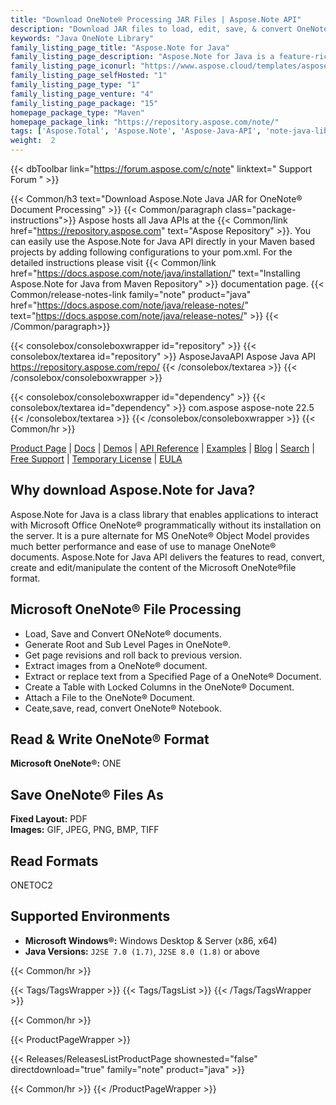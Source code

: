 ```yaml
---
title: "Download OneNote® Processing JAR Files | Aspose.Note API"
description: "Download JAR files to load, edit, save, & convert OneNote® formats. Supports pages, images, text, tables, attachments, tags, tasks, text styles, and hyperlinks."
keywords: "Java OneNote Library"
family_listing_page_title: "Aspose.Note for Java"
family_listing_page_description: "Aspose.Note for Java is a feature-rich OneNote API that enables the Java applications to dynamically interact with OneNote documents without requiring Microsoft OneNote. Aspose.Note for Java empowers the developers to create, read, manipulate and export the contents of the Microsoft OneNote file format. The API also allows to manage attachments, text, hyperlinks, tables, tags and text styles."
family_listing_page_iconurl: "https://www.aspose.cloud/templates/aspose/App_Themes/V3/images/note/272x272/aspose_note-for-java-min.png"
family_listing_page_selfHosted: "1"
family_listing_page_type: "1"
family_listing_page_venture: "4"
family_listing_page_package: "15"
homepage_package_type: "Maven"
homepage_package_link: "https://repository.aspose.com/note/"
tags: ['Aspose.Total', 'Aspose.Note', 'Aspose-Java-API', 'note-java-library', 'note-java-class', 'Maven', 'ONE', 'ONETOC2', 'PNG', 'GIF', 'JPEG', 'BMP', 'TIFF', 'PDF', 'Windows', 'J2SE', 'HTML-to-OneNote', 'OneNote-to-BMP', 'OneNote-to-JPEG', 'OneNote-to-TIFF', 'extract-text', 'printing-document', 'OneNote-to-HTML', 'text-rendering', 'image-rendering', 'document-navigation', 'text-extraction', 'insert-text', 'replace-text', 'FIPS', 'OneNote', 'SharePoint']
weight:  2
---
```


{{< dbToolbar link="https://forum.aspose.com/c/note" linktext=" Support Forum " >}}

{{< Common/h3 text="Download Aspose.Note Java JAR for OneNote® Document Processing"  >}}
{{< Common/paragraph class="package-instructions">}}
Aspose hosts all Java APIs at the {{< Common/link href="https://repository.aspose.com" text="Aspose Repository"  >}}. You can easily use the Aspose.Note for Java API directly in your Maven based projects by adding following configurations to your pom.xml. For the detailed instructions please visit {{< Common/link href="https://docs.aspose.com/note/java/installation/" text="Installing Aspose.Note for Java from Maven Repository"  >}} documentation page.
{{< Common/release-notes-link family="note" product="java" href="https://docs.aspose.com/note/java/release-notes/" text="https://docs.aspose.com/note/java/release-notes/"  >}}
{{< /Common/paragraph>}}

{{< consolebox/consoleboxwrapper id="repository" >}}
   {{< consolebox/textarea id="repository" >}} 
      <repository>
      <id>AsposeJavaAPI</id>
      <name>Aspose Java API</name>
      <url>https://repository.aspose.com/repo/</url>
      </repository> 
   {{< /consolebox/textarea >}}
{{< /consolebox/consoleboxwrapper >}}

{{< consolebox/consoleboxwrapper id="dependency" >}}
   {{< consolebox/textarea id="dependency" >}}
      <dependency>
      <groupId>com.aspose</groupId>
      <artifactId>aspose-note</artifactId>
      <version>22.5</version>
      </dependency>
   {{< /consolebox/textarea >}}
{{< /consolebox/consoleboxwrapper >}}
{{< Common/hr >}}

[Product Page](https://products.aspose.com/note/java) | [Docs](https://docs.aspose.com/note/java/) | [Demos](https://products.aspose.app/note/family) | [API Reference](https://apireference.aspose.com/note/java) | [Examples](https://github.com/aspose-note/Aspose.Note-for-Java) | [Blog](https://blog.aspose.com/category/note/) | [Search](https://search.aspose.com/) | [Free Support](https://forum.aspose.com/c/note) | [Temporary License](https://purchase.aspose.com/temporary-license) | [EULA](https://about.aspose.com/legal/eula/)

## Why download Aspose.Note for Java?

Aspose.Note for Java is a class library that enables applications to interact with Microsoft Office OneNote&reg; programmatically without its installation on the server. It is a pure alternate for MS OneNote&reg; Object Model provides much better performance and ease of use to manage OneNote&reg; documents. Aspose.Note for Java API delivers the features to read, convert, create and edit/manipulate the content of the Microsoft OneNote&reg;file format.

## Microsoft OneNote&reg; File Processing

- Load, Save and Convert ONeNote&reg; documents.
- Generate Root and Sub Level Pages in OneNote&reg;.
- Get page revisions and roll back to previous version.
- Extract images from a OneNote&reg; document.
- Extract or replace text from a Specified Page of a OneNote&reg; Document.
- Create a Table with Locked Columns in the OneNote&reg; Document.
- Attach a File to the OneNote&reg; Document.
- Ceate,save, read, convert OneNote&reg; Notebook.

## Read & Write OneNote&reg; Format

**Microsoft OneNote&reg;:** ONE

## Save OneNote&reg; Files As

**Fixed Layout:** PDF\
**Images:** GIF, JPEG, PNG, BMP, TIFF

## Read Formats

ONETOC2

## Supported Environments

- **Microsoft Windows&reg;:** Windows Desktop & Server (x86, x64)
- **Java Versions:** `J2SE 7.0 (1.7)`, `J2SE 8.0 (1.8)` or above

{{< Common/hr >}}

{{< Tags/TagsWrapper >}}
 {{< Tags/TagsList >}}
{{< /Tags/TagsWrapper >}}

{{< Common/hr >}}

{{< ProductPageWrapper >}}
<!-- ReleasesListProductPage-->
   {{< Releases/ReleasesListProductPage shownested="false"  directdownload="true" family="note" product="java" >}}
<!-- /ReleasesListProductPage-->
{{< Common/hr >}}
{{< /ProductPageWrapper >}}
